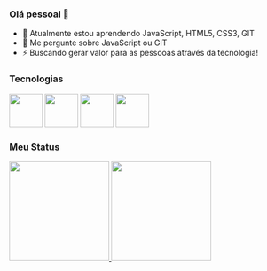 ### Olá pessoal 👋

- 🌱 Atualmente estou aprendendo JavaScript, HTML5, CSS3, GIT
- 💬 Me pergunte sobre JavaScript ou GIT
- ⚡ Buscando gerar valor para as pessooas através da tecnologia! 

### Tecnologias

<div>
  <img src="https://cdn.jsdelivr.net/gh/devicons/devicon/icons/javascript/javascript-original.svg" width="60"/>
  <img src="https://cdn.jsdelivr.net/gh/devicons/devicon/icons/html5/html5-original.svg" width="60"/>
  <img src="https://cdn.jsdelivr.net/gh/devicons/devicon/icons/css3/css3-original.svg" width="60"/>
  <img src="https://cdn.jsdelivr.net/gh/devicons/devicon/icons/git/git-original.svg" width="60"/>       
</div>

### Meu Status

<div>
  <a href="https://github.com/riansousa1">
    <img height="180em" src="https://github-readme-stats.vercel.app/api/top-langs/?username=riansousa1&layout=compact&langs_count=7&theme=dark"/>
    <img height="180em" src="https://github-readme-stats.vercel.app/api?username=riansousa1&show_icons=true&theme=dark&include_all_commits=true&count_private=true"/>
  </a>
</div>
